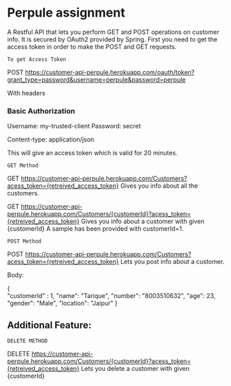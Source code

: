 # Perpule assignment
A Restful API that lets you perform GET and POST operations on customer info.
It is secured by OAuth2 provided by Spring. First you need to get the access token in order to 
make the POST and GET requests.

`To get Access Token`

POST https://customer-api-perpule.herokuapp.com/oauth/token?grant_type=password&username=perpule&password=perpule

With headers

### Basic Authorization

Username: my-trusted-client
Password: secret

Content-type: application/json


This will give an access token which is valid for 20 minutes.


`GET Method`

GET https://customer-api-perpule.herokuapp.com/Customers?acess_token={retreived_access_token}
Gives you info about all the customers.


GET https://customer-api-perpule.herokuapp.com/Customers/{customerId}?acess_token={retreived_access_token}
Gives you info about a customer with given {customerId}
A sample has been provided with customerId=1.


`POST Method`

POST https://customer-api-perpule.herokuapp.com/Customers?acess_token={retreived_access_token}
Lets you post info about a customer.

Body:

{	
		"customerId" : 1,
        "name": "Tarique",
        "number": "8003510632",
        "age": 23,
        "gender": "Male",
        "location": "Jaipur"
}

## Additional Feature:

`DELETE METHOD`

DELETE https://customer-api-perpule.herokuapp.com/Customers/{customerId}?acess_token={retreived_access_token}
Lets you delete a customer with given {customerId}
